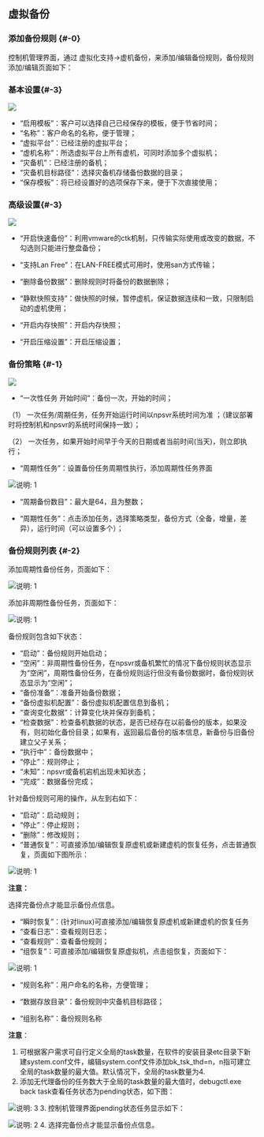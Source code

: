 ## 虚拟备份

### 添加备份规则 {#-0}

控制机管理界面，通过 虚拟化支持-&gt;虚机备份，来添加/编辑备份规则，备份规则添加/编辑页面如下：

### 基本设置{#-3}

![](/assets/V7.020190108180334.png)

*   “启用模板”：客户可以选择自己已经保存的模板，便于节省时间；
*   “名称”：客户命名的名称，便于管理；
*   “虚拟平台”：已经注册的虚拟平台；
*   “虚机名称”：所选虚拟平台上所有虚机，可同时添加多个虚拟机；
*   “灾备机”：已经注册的备机；
*   “灾备机目标路径”：选择灾备机存储备份数据的目录；   
*   “保存模板”：将已经设置好的选项保存下来，便于下次直接使用；


### 高级设置{#-3}

![](/assets/V7.020190108180517.png)

* “开启快速备份”：利用vmware的ctk机制，只传输实际使用或改变的数据，不勾选则只能进行整盘备份；

* “支持Lan Free”：在LAN-FREE模式可用时，使用san方式传输；

* “删除备份数据”：删除规则时将备份的数据删除；

* “静默快照支持”：做快照的时候，暂停虚机，保证数据连续和一致，只限制启动的虚机使用；

* “开启内存快照”：开启内存快照；

* “开启压缩设置”：开启压缩设置；


### 备份策略 {#-1}

![](/assets/V7.020190108180754.png)

* “一次性任务 开始时间”：备份一次，开始的时间；

（1） 一次任务/周期任务，任务开始运行时间以npsvr系统时间为准 ；（建议部署时将控制机和npsvr的系统时间保持一致）；

（2） 一次任务，如果开始时间早于今天的日期或者当前时间(当天)，则立即执行；

* “周期性任务”：设置备份任务周期性执行，添加周期性任务界面

![说明: 1](/assets/V7.018042706.png)

* “周期备份数目”：最大是64，且为整数； 

* “周期性任务”：点击添加任务，选择策略类型，备份方式（全备，增量，差异），运行时间（可以设置多个）； 


### 备份规则列表 {#-2}

添加周期性备份任务，页面如下：

![说明: 1](/assets/V7.036298.png)

添加非周期性备份任务，页面如下：

![说明: 1](/assets/V7.036318.png)

备份规则包含如下状态：

*   “启动”：备份规则开始启动；
*   “空闲”：非周期性备份任务，在npsvr或备机繁忙的情况下备份规则状态显示为“空闲”，周期性备份任务，在备份规则运行但没有备份数据时，备份规则状态显示为“空闲”；
*   “备份准备”：准备开始备份数据；
*   “备份虚拟机配置”：备份虚拟机配置信息到备机；
*   “查询变化数据”：计算变化块并保存到备机；
*   “检查数据”：检查备机数据的状态，是否已经存在以前备份的版本，如果没有，则初始化备份目录；如果有，返回最后备份的版本信息，新备份与旧备份建立父子关系；
*   “执行中”：备份数据中；
*   “停止”：规则停止；
*   “未知”：npsvr或备机宕机出现未知状态；
*   “完成”：数据备份完成；

针对备份规则可用的操作，从左到右如下：

*   “启动”：启动规则；
*   “停止”：停止规则；
*   “删除”：修改规则；
*   “普通恢复”：可直接添加/编辑恢复原虚机或新建虚机的恢复任务，点击普通恢复，页面如下图所示：

![说明: 1](/assets/V7.036738.png)

**注意：**

选择完备份点才能显示备份点信息。

*   “瞬时恢复”：(针对linux)可直接添加/编辑恢复原虚机或新建虚机的恢复任务
*   “查看日志”：查看规则日志；
*   “查看规则”：查看备份规则；
*   “组恢复”：可直接添加/编辑恢复原虚拟机，点击组恢复，页面如下：

![说明: 1](/assets/V7.018042708.png)

* “规则名称”：用户命名的名称，方便管理；

* “数据存放目录”：备份规则中灾备机目标路径；

* “组别名称”：备份规则名称

**注意**：

1.  可根据客户需求可自行定义全局的task数量，在软件的安装目录etc目录下新建system.conf文件，编辑system.conf文件添加bk_tsk_thd=n，n指可建立全局的task数量的最大值。默认情况下，全局的task数量为4.
2.  添加无代理备份的任务数大于全局的task数量的最大值时，debugctl.exe back task查看任务状态为pending状态，如下图：

![说明: 3](/assets/V6.036973.png)
3.  控制机管理界面pending状态任务显示如下：

![说明: 2](/assets/V7.036999.png)
4.  选择完备份点才能显示备份点信息。